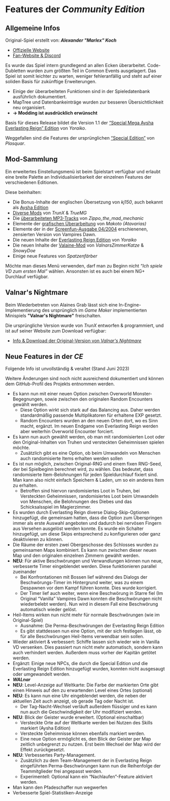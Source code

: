 
# Features der *Community Edition*

## Allgemeine Infos

Original-Spiel erstellt von: ***Alexander "Marlex" Koch***

- [Offizielle Website](https://vampiresdawn.de)
- [Fan-Website & Discord](https://vampiresdawn.org)

Es wurde das Spiel intern grundlegend an allen Ecken überarbeitet. Code-Dubletten wurden zum größten Teil in Common Events ausgelagert. Das Spiel ist somit leichter zu warten, weniger fehleranfällig und steht auf einer soliden Basis für zukünftige Erweiterungen.

- Einige der überarbeiteten Funktionen sind in der Spieledatenbank ausführlich dokumentiert.
- MapTree und Datenbankeinträge wurden zur besseren Übersichtlichkeit neu organisiert.
- **-> Modding ist ausdrücklich erwünscht**

Basis für dieses Release bildet die Version 1.1 der [“Special Mega Aysha Everlasting Reign” Edition](everlasting-reign.md) von *Yoraiko*.

Weggefallen sind die Features der ursprünglichen [“Special Edition”](special-edition.md) von *Plasquar*.

## Mod-Sammlung

Ein erweitertes Einstellungsmenü ist beim Spielstart verfügbar und erlaubt eine breite Palette an Individualisierbarkeit der einzelnen Features der verschiedenen Editionen.

Diese beinhalten:

- Die Bonus-Inhalte der englischen Übersetzung von *kj150*, auch bekannt als [Aysha Edition](aysha-integration.md)
- [Diverse Mods](mods-other.md) von *TrunX* & *TrueMG*
- Die [überarbeiteten MP3-Tracks](mods-other.md#mp3-upgrades-zippo_the_mad_mechanic)  von *Zippo_the_mad_mechanic*
- Elemente der [grafischen Überarbeitung](mods-other.md#grafische-uberarbeitungen-makotoatavarias) von *Makoto (Atavarias)*
- Elemente der in der [Screenfun-Ausgabe 04/2004](mods-other.md#screenfun-zensur) erschienenen, zensierten Version von Vampires Dawn.
- Die neuen Inhalte der [Everlasting Reign Edition](everlasting-reign.md) von *Yoraiko*
- Die neuen Inhalte der [Valaine-Mod](valaine-integration.md) von *ValnarsZimmerKatze* & *SnowyDoe*
- Einige neue Features von *Spatzenfärber*
  
Möchte man dieses Menü verwenden, darf man zu Beginn nicht *“Ich spiele VD zum ersten Mal”* wählen. Ansonsten ist es auch bei einem NG+ Durchlauf verfügbar.

## Valnar's Nightmare

Beim Wiederbetreten von Alaines Grab lässt sich eine In-Engine-Implementierung des ursprünglich im *Game Maker* implementierten Minispiels **"Valnar's Nightmare"** freischalten.

Die ursprüngliche Version wurde von *TrunX* entworfen & programmiert, und ist auf seiner Website zum Download verfügbar:

- [Info & Download der Original-Version von *Valnar's Nightmare*](http://arthure.bplaced.net/CGL/Valnar.html)

## Neue Features in der *CE*

Folgende Info ist unvollständig & veraltet (Stand Juni 2023)

Weitere Änderungen sind noch nicht ausreichend dokumentiert und können dem GitHub-Profil des Projekts entnommen werden.

- Es kann nun mit einer neuen Option zwischen Overworld Monster-Begegnungen, sowie zwischen den originalen Random Encounters gewählt werden.
   * Diese Option wirkt sich stark auf das Balancing aus. Daher werden standardmäßig passende Multiplikatoren für  erhaltene EXP gesetzt.
   * Random Encounters wurden an den neuen Orten dort, wo es Sinn macht, ergänzt. Im neuen Endgame von Everlasting Reign werden aber weiterhin Overworld Encounter forciert.
- Es kann nun auch gewählt werden, ob man mit randomisierten Loot oder den Original-Inhalten von Truhen und versteckten Geheimnissen spielen möchte.
   * Zusätzlich gibt es eine Option, ob beim Umwandeln von Menschen auch randomisierte Items erhalten werden sollen
- Es ist nun möglich, zwischen Original-RNG und einem fixen RNG-Seed, der bei Spielbeginn berechnet wird, zu wählen. Das bedeutet, dass randomisierte Item-Belohnungen für jeden Spieldurchlauf fixiert sind. Man kann also nicht einfach Speichern & Laden, um so ein anderes Item zu erhalten.
   * Betroffen sind hiervon randomisiertes Loot in Truhen, bei Versteckten Geheimnissen, randomisiertes Loot beim Umwandeln von Menschen, die Belohnungen des Diebes und das Schicksalsspiel im Magierzimmer.
- Es wurden durch Everlasting Reign diverse Dialog-Skip-Optionen hinzugefügt, die gemeinsam hatten, dass die Option zum Überspringen immer als erste Auswahl angeboten und dadurch bei nervösen Fingern aus Versehen ausgelöst werden konnte. Es wurde ein Schalter hinzugefügt, um diese Skips entsprechend zu konfigurieren oder ganz deaktivieren zu können.
- Die Räume der ersten zwei Obergeschosse des Schlosses wurden zu gemeinsamen Maps kombiniert. Es kann nun zwischen dieser neuen Map und den originalen einzelnen Zimmern gewählt werden.
- **NEU**: Für aktive Beschwörungen und Verwandlungen können nun neue, verbesserte Timer eingeblendet werden. Diese funktionieren parallel zueinander
   * Bei Konfrontationen mit Bossen lief während des Dialogs der Beschwörungs-Timer im Hintergrund weiter, was zu einem Despawnen vor dem Kampf führen konnte. Dies wurde korrigiert.
   * Der Timer lief auch weiter, wenn eine Beschwörung in Starre fiel (Im Original “Vanilla” Vampires Dawn konnten die Beschwörungen nicht wiederbelebt werden). Nun wird in diesem Fall eine Beschwörung automatisch wieder gelöst.
- Heil-Items wirken nun nicht mehr für normale Beschwörungen (wie im Original-Spiel)
   * Ausnahme: Die Perma-Beschwörungen der Everlasting Reign Edition
   * Es gibt stattdessen nun eine Option, mit der sich festlegen lässt, ob für alle Beschwörungen Heil-Items verwendbar sein sollen.
- Wieder aktiviert & verbessert: Schiffe lassen sich wieder wie in Vanilla VD versenken. Dies passiert nun nicht mehr automatisch, sondern kann auch verhindert werden. Außerdem muss vorher der Kapitän getötet werden.
- Ergänzt: Einige neue NPCs, die durch die Special Edition und die Everlasting Reign Edition hinzugefügt wurden, konnten nicht ausgesaugt oder umgewandelt werden.
- ***WALnar***
- **NEU**: Level-Anzeige auf Weltkarte: Die Farbe der markierten Orte gibt einen Hinweis auf den zu erwartenden Level eines Ortes (optional)
- **NEU**: Es kann nun eine Uhr eingeblendet werden, die neben der aktuellen Zeit auch anzeigt, ob gerade Tag oder Nacht ist.
   * Der Tag-Nacht-Wechsel verläuft außerdem flüssiger und es kann nun auch die Geschwindigkeit der Uhr modifiziert werden.
- **NEU**: Blick der Geister wurde erweitert. (Optional einschaltbar)
   * Versteckte Orte auf der Weltkarte werden bei Nutzen des Skills markiert
(Aysha Edition)
   * Versteckte Geheimnisse können ebenfalls markiert werden.
   * Eine neue Option ermöglicht es, den Blick der Geister per Map zeitlich unbegrenzt zu nutzen. Erst beim Wechsel der Map wird der Effekt zurückgesetzt.
- **NEU**: Verbessertes Party-Management.
   * Zusätzlich zu dem Team-Management der in Everlasting Reign eingeführten Perma-Beschwörungen kann nun die Reihenfolge der Teammitglieder frei angepasst werden.
   * Experimentell: Optional kann ein “Nachlaufen”-Feature aktiviert werden.
- Man kann den Pfadeschaffer nun wegwerfen
- Verbesserte Spiel-Statistiken-Anzeige